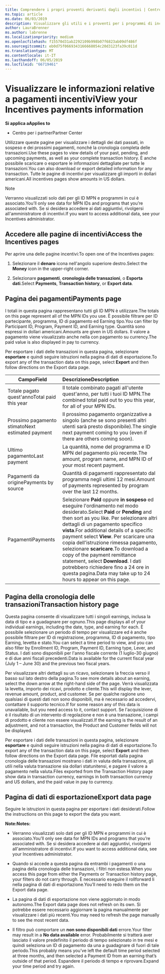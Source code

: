 ```yaml
---
title: Comprendere i propri proventi derivanti dagli incentivi | Centro per i partner
ms.topic: article
ms.date: 06/03/2019
description: Visualizzare gli utili e i proventi per i programmi di incentivi.
author: LauraBrenner
ms.author: labrenne
ms.localizationpriority: medium
ms.openlocfilehash: f15570d31ab2292109b998b07f6823ab09df486f
ms.sourcegitcommit: eb0d75f0669343166668054c20d3123fa39c011d
ms.translationtype: MT
ms.contentlocale: it-IT
ms.lasthandoff: 06/05/2019
ms.locfileid: "66719461"
---
```

# <a name="view-your-incentives-payments-information"></a><span data-ttu-id="446c7-103">Visualizzare le informazioni relative a pagamenti incentivi</span><span class="sxs-lookup"><span data-stu-id="446c7-103">View your Incentives payments information</span></span>

<span data-ttu-id="446c7-104">**Si applica a**</span><span class="sxs-lookup"><span data-stu-id="446c7-104">**Applies to**</span></span>

-  <span data-ttu-id="446c7-105">Centro per i partner</span><span class="sxs-lookup"><span data-stu-id="446c7-105">Partner Center</span></span>

<span data-ttu-id="446c7-106">Utilizzare queste pagine per visualizzare i dettagli dei dati passati, in sospeso e dei prossimi pagamenti, nonché la cronologia completa delle transazioni.</span><span class="sxs-lookup"><span data-stu-id="446c7-106">Use these pages to view details of your past, pending, and upcoming payments, as well as your complete transaction history.</span></span> <span data-ttu-id="446c7-107">È anche possibile scaricare o esportare le informazioni dettagliate per tutte le transazioni.</span><span class="sxs-lookup"><span data-stu-id="446c7-107">You can also download or export detailed information for any transaction.</span></span> <span data-ttu-id="446c7-108">Tutte le pagine di incentivi per visualizzare gli importi in dollari americani.</span><span class="sxs-lookup"><span data-stu-id="446c7-108">All incentives pages show amounts in US dollars.</span></span> 

>[!Note]
><span data-ttu-id="446c7-109">Verranno visualizzati solo dati per gli ID MPN e programmi in cui è associato.</span><span class="sxs-lookup"><span data-stu-id="446c7-109">You’ll only see data for MPN IDs and programs that you’re associated with.</span></span> <span data-ttu-id="446c7-110">Se si desidera accedere ai dati aggiuntivi, rivolgersi all'amministratore di incentivi.</span><span class="sxs-lookup"><span data-stu-id="446c7-110">If you want to access additional data, see your Incentives administrator.</span></span> 

## <a name="access-the-incentives-pages"></a><span data-ttu-id="446c7-111">Accedere alle pagine di incentivi</span><span class="sxs-lookup"><span data-stu-id="446c7-111">Access the Incentives pages</span></span>

<span data-ttu-id="446c7-112">Per aprire una delle pagine incentivi:</span><span class="sxs-lookup"><span data-stu-id="446c7-112">To open one of the Incentives pages:</span></span>

1.  <span data-ttu-id="446c7-113">Selezionare il **denaro** icona nell'angolo superiore destro.</span><span class="sxs-lookup"><span data-stu-id="446c7-113">Select the **Money** icon in the upper-right corner.</span></span>

2.  <span data-ttu-id="446c7-114">Selezionare **pagamenti**, **cronologia delle transazioni**, o **Esporta dati**.</span><span class="sxs-lookup"><span data-stu-id="446c7-114">Select **Payments**, **Transaction history**, or **Export data**.</span></span>

## <a name="payments-page"></a><span data-ttu-id="446c7-115">Pagina dei pagamenti</span><span class="sxs-lookup"><span data-stu-id="446c7-115">Payments page</span></span>

<span data-ttu-id="446c7-116">I totali in questa pagina rappresentano tutti gli ID MPN è utilizzare.</span><span class="sxs-lookup"><span data-stu-id="446c7-116">The totals on this page represent all of the MPN IDs you use.</span></span> <span data-ttu-id="446c7-117">È possibile filtrare per ID partecipante, programma, ID di pagamento ed Earning tipo.</span><span class="sxs-lookup"><span data-stu-id="446c7-117">You can filter by Participant ID, Program, Payment ID, and Earning type.</span></span> <span data-ttu-id="446c7-118">Quantità sono espressi in dollari americani.</span><span class="sxs-lookup"><span data-stu-id="446c7-118">Amounts are given in US dollars.</span></span> <span data-ttu-id="446c7-119">Il valore a pagamento viene visualizzato anche nella con pagamento su currency.</span><span class="sxs-lookup"><span data-stu-id="446c7-119">The paid value is also displayed in pay to currency.</span></span> 

<span data-ttu-id="446c7-120">Per esportare i dati delle transazioni in questa pagina, selezionare **esportare** e quindi seguire istruzioni nella pagina di dati di esportazione.</span><span class="sxs-lookup"><span data-stu-id="446c7-120">To export any of the transaction data on this page, select **Export** and then follow directions on the Export data page.</span></span> 

|<span data-ttu-id="446c7-121">**Campo**</span><span class="sxs-lookup"><span data-stu-id="446c7-121">**Field**</span></span>  |<span data-ttu-id="446c7-122">**Descrizione**</span><span class="sxs-lookup"><span data-stu-id="446c7-122">**Description**</span></span>    |
|-------------------|:--------------------|
|<span data-ttu-id="446c7-123">Totale pagato quest'anno</span><span class="sxs-lookup"><span data-stu-id="446c7-123">Total paid this year</span></span>        |<span data-ttu-id="446c7-124">Il totale combinato pagati all'utente quest'anno, per tutti i tuoi ID MPN.</span><span class="sxs-lookup"><span data-stu-id="446c7-124">The combined total paid out to you this year, for all of your MPN IDs.</span></span>                                     |
|<span data-ttu-id="446c7-125">Prossimo pagamento stimato</span><span class="sxs-lookup"><span data-stu-id="446c7-125">Next estimated payment</span></span>      |<span data-ttu-id="446c7-126">Il prossimo pagamento organizzative a singolo (anche se sono presenti altri utenti sarà presto disponibile).</span><span class="sxs-lookup"><span data-stu-id="446c7-126">The single next payment coming to you (even if there are others coming soon).</span></span>                                     |
|<span data-ttu-id="446c7-127">Ultimo pagamento</span><span class="sxs-lookup"><span data-stu-id="446c7-127">Last payment</span></span>           |<span data-ttu-id="446c7-128">La quantità, nome del programma e ID MPN del pagamento più recente.</span><span class="sxs-lookup"><span data-stu-id="446c7-128">The amount, program name, and MPN ID of your most recent payment.</span></span>                                      |
|<span data-ttu-id="446c7-129">Pagamenti da origine</span><span class="sxs-lookup"><span data-stu-id="446c7-129">Payments by source</span></span>       |<span data-ttu-id="446c7-130">Quantità di pagamenti rappresentato dal programma negli ultimi 12 mesi.</span><span class="sxs-lookup"><span data-stu-id="446c7-130">Amount of payments represented by program over the last 12 months.</span></span>                                      |
|<span data-ttu-id="446c7-131">Pagamenti</span><span class="sxs-lookup"><span data-stu-id="446c7-131">Payments</span></span>                       |<span data-ttu-id="446c7-132">Selezionare **Paid** oppure **in sospeso** ed eseguire l'ordinamento nel modo desiderato.</span><span class="sxs-lookup"><span data-stu-id="446c7-132">Select **Paid** or **Pending** and then sort as you like.</span></span> <span data-ttu-id="446c7-133">Per selezionare altri dettagli di un pagamento specifico **vista**.</span><span class="sxs-lookup"><span data-stu-id="446c7-133">For additional details of a specific payment select **View**.</span></span> <span data-ttu-id="446c7-134">Per scaricare una copia dell'istruzione rimessa pagamento, selezionare **scaricare**.</span><span class="sxs-lookup"><span data-stu-id="446c7-134">To download a copy of the payment remittance statement, select **Download**.</span></span> <span data-ttu-id="446c7-135">I dati potrebbero richiedere fino a 24 ore in questa pagina.</span><span class="sxs-lookup"><span data-stu-id="446c7-135">Data may take up to 24 hours to appear on this page.</span></span>     |

## <a name="transaction-history-page"></a><span data-ttu-id="446c7-136">Pagina della cronologia delle transazioni</span><span class="sxs-lookup"><span data-stu-id="446c7-136">Transaction history page</span></span>

<span data-ttu-id="446c7-137">Questa pagina consente di visualizzare tutti i singoli earnings, inclusa la data di tipo e a guadagnare per ognuno.</span><span class="sxs-lookup"><span data-stu-id="446c7-137">This page displays all of your individual earnings, including the date, type, and earning for each.</span></span> <span data-ttu-id="446c7-138">È possibile selezionare un periodo di tempo per visualizzare ed è anche possibile filtrare per ID di registrazione, programma, ID di pagamento, tipo Earning, levetta e stato.</span><span class="sxs-lookup"><span data-stu-id="446c7-138">You can select a time period to view, and you can also filter by Enrollment ID, Program, Payment ID, Earning type, Lever, and Status.</span></span> <span data-ttu-id="446c7-139">I dati sono disponibili per l'anno fiscale corrente (1 luglio-30 giugno) e di due anni fiscali precedenti.</span><span class="sxs-lookup"><span data-stu-id="446c7-139">Data is available for the current fiscal year (July 1 – June 30) and the previous two fiscal years.</span></span> 

<span data-ttu-id="446c7-140">Per visualizzare altri dettagli su un ricavo, selezionare la freccia verso il basso sul lato destro della pagina.</span><span class="sxs-lookup"><span data-stu-id="446c7-140">To see more details about an earning, select the down arrow at the right-hand side of the page.</span></span> <span data-ttu-id="446c7-141">Verrà visualizzata la levetta, importo dei ricavi, prodotto e cliente.</span><span class="sxs-lookup"><span data-stu-id="446c7-141">This will display the lever, revenue amount, product, and customer.</span></span> <span data-ttu-id="446c7-142">Se per qualche ragione uno qualsiasi di questi dati non sono disponibili, ma è necessario ad accedervi, contattare il supporto tecnico.</span><span class="sxs-lookup"><span data-stu-id="446c7-142">If for some reason any of this data is unavailable, but you need access to it, contact support.</span></span> <span data-ttu-id="446c7-143">Se l'acquisizione di è il risultato di un intervento di regolazione e non è una transazione, i campi di prodotto e cliente non essere visualizzati.</span><span class="sxs-lookup"><span data-stu-id="446c7-143">If the earning is the result of an adjustment, and not a transaction, the Product and Customer fields will not be displayed.</span></span> 

<span data-ttu-id="446c7-144">Per esportare i dati delle transazioni in questa pagina, selezionare **esportare** e quindi seguire istruzioni nella pagina di dati di esportazione.</span><span class="sxs-lookup"><span data-stu-id="446c7-144">To export any of the transaction data on this page, select **Export** and then follow directions on the Export data page.</span></span> <span data-ttu-id="446c7-145">File esportati dalla pagina cronologia delle transazioni mostrano i dati in valuta della transazione, gli utili nella valuta transazione sia dollari statunitensi, e pagare il valore a pagamento nella valuta.</span><span class="sxs-lookup"><span data-stu-id="446c7-145">Files exported from the Transaction History page show data in transaction currency, earnings in both transaction currency and US dollars, and the paid value in pay to currency.</span></span> 

## <a name="export-data-page"></a><span data-ttu-id="446c7-146">Pagina di dati di esportazione</span><span class="sxs-lookup"><span data-stu-id="446c7-146">Export data page</span></span>

<span data-ttu-id="446c7-147">Seguire le istruzioni in questa pagina per esportare i dati desiderati.</span><span class="sxs-lookup"><span data-stu-id="446c7-147">Follow the instructions on this page to export the data you want.</span></span> 

<span data-ttu-id="446c7-148">**Note:**</span><span class="sxs-lookup"><span data-stu-id="446c7-148">**Notes:**</span></span>
- <span data-ttu-id="446c7-149">Verranno visualizzati solo dati per gli ID MPN e programmi in cui è associato.</span><span class="sxs-lookup"><span data-stu-id="446c7-149">You’ll only see data for MPN IDs and programs that you’re associated with.</span></span> <span data-ttu-id="446c7-150">Se si desidera accedere ai dati aggiuntivi, rivolgersi all'amministratore di incentivi.</span><span class="sxs-lookup"><span data-stu-id="446c7-150">If you want to access additional data, see your Incentives administrator.</span></span> 

- <span data-ttu-id="446c7-151">Quando si accede a questa pagina da entrambi i pagamenti o una pagina della cronologia delle transazioni, i filtri non estesa.</span><span class="sxs-lookup"><span data-stu-id="446c7-151">When you access this page from either the Payments or Transaction history page, your filters do not carry through.</span></span> <span data-ttu-id="446c7-152">È necessario eseguire il rollforward li nella pagina di dati di esportazione.</span><span class="sxs-lookup"><span data-stu-id="446c7-152">You’ll need to redo them on the Export data page.</span></span> 

- <span data-ttu-id="446c7-153">La pagina di dati di esportazione non viene aggiornato in modo autonomo.</span><span class="sxs-lookup"><span data-stu-id="446c7-153">The Export data page does not refresh on its own.</span></span> <span data-ttu-id="446c7-154">Si potrebbe essere necessario aggiornare la pagina manualmente per visualizzare i dati più recenti.</span><span class="sxs-lookup"><span data-stu-id="446c7-154">You may need to refresh the page manually to see the most recent data.</span></span> 

- <span data-ttu-id="446c7-155">Il filtro può comportare un **non sono disponibili dati** errore.</span><span class="sxs-lookup"><span data-stu-id="446c7-155">Your filter may result in a **No data available** error.</span></span> <span data-ttu-id="446c7-156">Probabilmente si tratterà aver lasciato il valore predefinito il periodo di tempo selezionato in tre mesi e quindi seleziona un ID di pagamento da una a guadagnare di fuori di tale periodo.</span><span class="sxs-lookup"><span data-stu-id="446c7-156">This probably means you’ve left the default time period selected at three months, and then selected a Payment ID from an earning that’s outside of that period.</span></span> <span data-ttu-id="446c7-157">Espandere il periodo di tempo e riprovare.</span><span class="sxs-lookup"><span data-stu-id="446c7-157">Expand your time period and try again.</span></span> 

